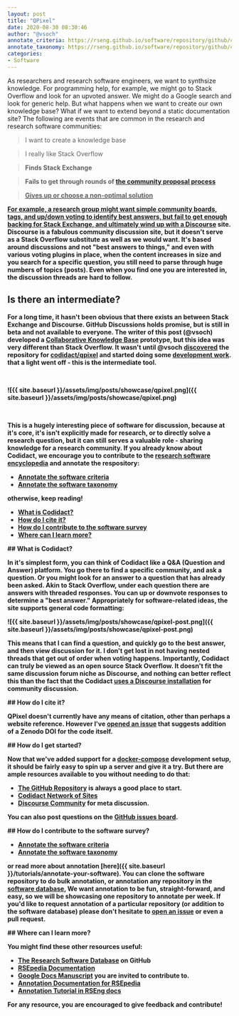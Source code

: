 ```yaml
---
layout: post
title: "QPixel"
date: 2020-08-30 08:30:46
author: "@vsoch"
annotate_criteria: https://rseng.github.io/software/repository/github/codidact/qpixel/annotate-criteria/
annotate_taxonomy: https://rseng.github.io/software/repository/github/codidact/qpixel/annotate-taxonomy/
categories:
- Software
---
```


As researchers and research software engineers, we want to synthsize knowledge. For
programming help, for example, we might go to Stack Overflow and look for an upvoted answer.
We might do a Google search and look for generic help. But what happens when we want to create
our own knowledge base? What if we want to extend beyond a static documentation site?
The following are events that are common in the research and research software communities:


> I want to create a knowledge base

> I really like Stack Overflow

> <strong>Finds Stack Exchange</strong>

> <strong>Fails to get through rounds of <a href="https://area51.stackexchange.com/" target="_blank">the community proposal process

> <strong>Gives up or choose a non-optimal solution</strong>

For example, a research group might want simple community boards, tags, and up/down voting 
to identify best answers, but fail to get enough backing for Stack Exchange, and ultimately wind up with a <a href="https://www.discourse.org/" target="_blank">Discourse</a>
site. Discourse is a fabulous community discussion site, but it doesn't serve as a Stack Overflow substitute as well
as we would want. It's based around discussions and not "best answers to things," and even with various voting plugins in place,
when the content increases in size and you search for a specific question, you still need to parse through huge numbers of 
topics (posts). Even when you find one you are interested in, the discussion threads are hard to follow.

## Is there an intermediate?

For a long time, it hasn't been obvious that there exists an between Stack Exchange and Discourse. GitHub Discussions
holds promise, but is still in beta and not available to everyone. The writer of this post (@vsoch) developed
a <a href="https://dl.acm.org/doi/abs/10.1145/3311790.3399616" target="_blank">Collaborative Knowledge Base</a>
prototype, but this idea was very different than Stack Overflow. It wasn't until @vsoch <a href="https://www.reddit.com/r/programming/comments/e4ujq5/codidact_building_better_communitydriven_qa/" target="_blank">discovered</a> the repository for <a href="https://codidact.com/">codidact/qpixel</a>
and started doing some <a href="https://github.com/codidact/qpixel/issues/70" target="_blank">development work</a>.
that a light went off - this is the intermediate tool.

<br>

![{{ site.baseurl }}/assets/img/posts/showcase/qpixel.png]({{ site.baseurl }}/assets/img/posts/showcase/qpixel.png)

<br>

This is a hugely interesting piece of software for discussion, because at it's core, it's isn't explicitly made for research, or to directly solve a research question, but it can still serves a valuable role - sharing knowledge for a research community. If you already know about Codidact, we encourage you to contribute to the [research software encyclopedia](https://rseng.github.io/rse/tutorials/annotation/) and annotate the respository:

<ul>
<li><a href="{{ page.annotate_criteria }}" target="_blank">Annotate the software criteria</a></li>
<li><a href="{{ page.annotate_taxonomy }}" target="_blank">Annotate the software taxonomy</a></li>
</ul>

otherwise, keep reading!

<!--more--> 

 - [What is Codidact?](#what-is)
 - [How do I cite it?](#cite)
 - [How do I contribute to the software survey](#contribute)
 - [Where can I learn more?](#learn-more)


<a id="what-is">
## What is Codidact?

In it's simplest form, you can think of Codidact like a Q&A (Question and Answer) platform. You go there to find
a specific community, and ask a question. Or you might look for an answer to a question that has already been asked.
Akin to Stack Overflow, under each question there are answers with threaded responses. You can up or downvote responses
to determine a "best answer." Appropriately for software-related ideas, the site supports general code formatting:

![{{ site.baseurl }}/assets/img/posts/showcase/qpixel-post.png]({{ site.baseurl }}/assets/img/posts/showcase/qpixel-post.png)

This means that I can find a question, and quickly go to the best answer, and then view discussion for it. I don't
get lost in not having nested threads that get out of order when voting happens. Importantly, Codidact can truly be viewed
as an open source Stack Overflow. It doesn't fit the same discussion forum niche as Discourse, and nothing can
better reflect this than the fact that the Codidact <a href="https://forum.codidact.org/t/great-plans-abound-or-how-were-going-to-launch-a-q-a-site-quicker/885" target="_blank">uses a Discourse installation</a> for community discussion.

<a id="cite">
## How do I cite it?

QPixel doesn't currently have any means of citation, other than perhaps a website reference. 
However I've [opened an issue](https://github.com/codidact/qpixel/issues/158) that suggests addition
of a Zenodo DOI for the code itself.

<a id="getting-started">
## How do I get started?

Now that we've added support for a <a href="https://github.com/codidact/qpixel/issues/70" target="_blank">docker-compose</a>
development setup, it should be fairly easy to spin up a server and give it a try. But there are ample resources available to
you without needing to do that:

 - [The GitHub Repository](https://github.com/Codidact/qpixel) is always a good place to start.
 - [Codidact Network of Sites](https://codidact.com/)
 - [Discourse Community](https://forum.codidact.org/) for meta discussion.

You can also post questions on the [GitHub issues board](https://github.com/codidact/qpixel/issues).

<a id="contribute">
## How do I contribute to the software survey?

<ul>
  <li><a href="{{ page.annotate_criteria }}" target="_blank">Annotate the software criteria</a></li>
  <li><a href="{{ page.annotate_taxonomy }}" target="_blank">Annotate the software taxonomy</a></li>
</ul>

or read more about annotation [here]({{ site.baseurl }}/tutorials/annotate-your-software). You can clone the software repository to do
bulk annotation, or annotation any repository in the <a href="https://rseng.github.io/software/" target="_blank">software database</a>,
We want annotation to be fun, straight-forward, and easy, so we will be showcasing one repository to annotate per week.
If you'd like to request annotation of a particular repository (or addition to the software database)
please don't hesitate to [open an issue](https://github.com/rseng/software/issues) or even a pull request.

<a id="learn-more">
## Where can I learn more?

You might find these other resources useful:

 - [The Research Software Database](https://github.com/rseng/software) on GitHub
 - [RSEpedia Documentation](https://rseng.github.io/rse)
 - [Google Docs Manuscript](https://docs.google.com/document/d/1wDb0udH9OrFWrMBsAVb8RrUMCKKRHoyEep7yveJ1d0k/edit) you are invited to contribute to.
 - [Annotation Documentation for RSEpedia](https://rseng.github.io/rse/tutorials/annotation/)
 - [Annotation Tutorial in RSEng docs](https://rseng.github.io/rse/tutorials/annotation/)

For any resource, you are encouraged to give feedback and contribute!
